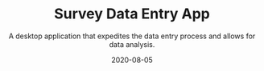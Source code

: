 ---
slug: "/components/sections/Portfolio/Portfolio"
date: "2020-08-05"
title: "Survey Data Entry App"
subtitle: "A desktop application that expedites the data entry process and allows for data analysis."
company: "Jewish Relief Agency"
description: "A Desktop Application made for a volunteer relief agency. The app’s purpose is to streamline the data entry process for statistical computation. JRA receives hundreds of paper surveys and they needed a way to digitalize the data and get statistical computations back from it. This is what the survey data entry app accomplishes."
mainImage: "./images/jra-main.png"
images:
    - ./images/jra-main.png
    - ./images/jra-survey-2.png
    - ./images/jra-survey-3.png

tech:
    - React
    - Electron
    - Firebase
    - R
github: null
website: null
---